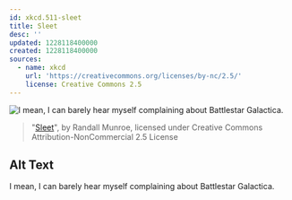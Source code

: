 ```yaml
---
id: xkcd.511-sleet
title: Sleet
desc: ''
updated: 1228118400000
created: 1228118400000
sources:
  - name: xkcd
    url: 'https://creativecommons.org/licenses/by-nc/2.5/'
    license: Creative Commons 2.5
---
```

![I mean, I can barely hear myself complaining about Battlestar Galactica.](https://imgs.xkcd.com/comics/sleet.png)
> "[Sleet](https://xkcd.com/511/)", by Randall Munroe, licensed under Creative Commons Attribution-NonCommercial 2.5 License

## Alt Text
I mean, I can barely hear myself complaining about Battlestar Galactica.
